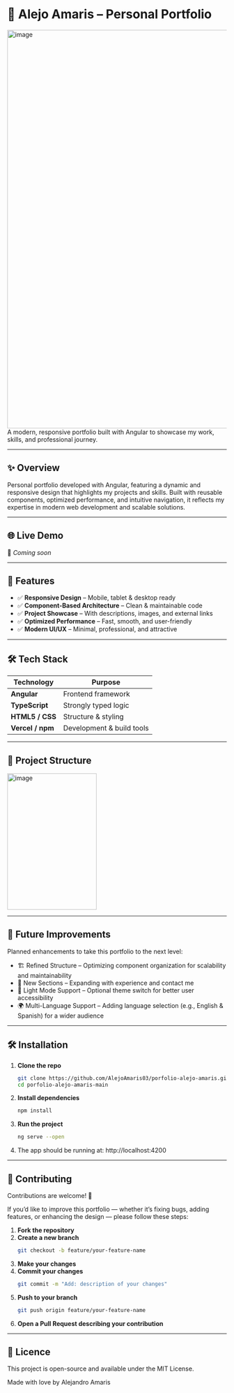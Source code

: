 # 🌟 Alejo Amaris – Personal Portfolio

<img width="1919" height="912" alt="image" src="https://github.com/user-attachments/assets/511c40c1-2990-4973-8d86-45c2971c5566" />
A modern, responsive portfolio built with Angular to showcase my work, skills, and professional journey.

---

## ✨ Overview  
Personal portfolio developed with Angular, featuring a dynamic and responsive design that highlights my projects and skills. Built with reusable components, optimized performance, and intuitive navigation, it reflects my expertise in modern web development and scalable solutions.

---

## 🌐 Live Demo
🔗 *Coming soon*

---

## 🚀 Features  
- ✅ **Responsive Design** – Mobile, tablet & desktop ready  
- ✅ **Component-Based Architecture** – Clean & maintainable code  
- ✅ **Project Showcase** – With descriptions, images, and external links  
- ✅ **Optimized Performance** – Fast, smooth, and user-friendly  
- ✅ **Modern UI/UX** – Minimal, professional, and attractive

---

## 🛠 Tech Stack
| Technology  | Purpose |
|-------------|---------|
| **Angular** | Frontend framework |
| **TypeScript** | Strongly typed logic |
| **HTML5 / CSS** | Structure & styling |
| **Vercel / npm** | Development & build tools |

---

## 📂 Project Structure
<img width="205" height="312" alt="image" src="https://github.com/user-attachments/assets/ab2a55b8-da20-4701-b30d-b750b56fc3db" />

---

## 🔮 Future Improvements
Planned enhancements to take this portfolio to the next level:
- 🏗 Refined Structure – Optimizing component organization for scalability and maintainability
- 📄 New Sections – Expanding with experience and contact me
- 🌙 Light Mode Support – Optional theme switch for better user accessibility
- 🌍 Multi-Language Support – Adding language selection (e.g., English & Spanish) for a wider audience

---

## 🛠️ Installation

1. **Clone the repo**
   ```bash
   git clone https://github.com/AlejoAmaris03/porfolio-alejo-amaris.git
   cd porfolio-alejo-amaris-main

2. **Install dependencies**
   ```bash
   npm install

3. **Run the project**
   ```bash
   ng serve --open

4. The app should be running at: http://localhost:4200

---

## 🤝 Contributing
Contributions are welcome! 🎉  

If you’d like to improve this portfolio — whether it’s fixing bugs, adding features, or enhancing the design — please follow these steps:

1. **Fork the repository**  
2. **Create a new branch**
   ```bash
   git checkout -b feature/your-feature-name
   
3. **Make your changes**
4. **Commit your changes**
   ```bash
   git commit -m "Add: description of your changes"

5. **Push to your branch**
   ```bash
   git push origin feature/your-feature-name
   
6. **Open a Pull Request describing your contribution**

---

## 📄 Licence
This project is open-source and available under the MIT License.

Made with love by Alejandro Amaris

